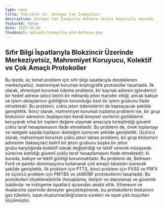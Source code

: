 ```yaml
---
type: news
title: Tebrikler Dr. Goshgar Can İsmayilov!
description: Goshgar Can İsmayilov doktora tezini başarıyla savundu.
featured: false
date: 2025-05-02
thumbnail: uploads/ismayilov-phd-defense.png
---
```

## Sıfır Bilgi İspatlarıyla Blokzincir Üzerinde Merkeziyetsiz, Mahremiyet Koruyucu, Kolektif ve Çok Amaçlı Protokoller

Bu tezde, üç temel problem için sıfır bilgi ispatlarıyla desteklenen merkeziyetsiz, mahremiyet korumalı kriptografik protokoller tasarladık. İlk olarak, ahremiyet korumalı ödeme problemi, bir kaynak adresin (gönderici) bir hedef adrese (alıcı) belirli bir miktarda jeton transfer ettiği, ancak bakiye ve işlem detaylarının gizliliğinin korunduğu özel bir işlem grubunu ifade etmektedir. Bu problemi, çoklu jeton ödemelerini de kapsayacak şekilde genişlettik. İkinci olarak, mahremiyet korumalı toplama problemi ise, bir grup blokzincir adresinin (toplayıcılar) kendi bireysel verilerini gizliliklerini koruyarak nihai bir toplam değere ulaşmak amacıyla birleştirdiği güvenli çoklu taraf hesaplamasını ifade etmektedir. Bu problemi de, önek toplamayı ve rastgele sayıda toplayıcı desteğini içerecek şekilde genişlettik. Üçüncü olarak, mahremiyet korumalı çoklu jeton takası problemi, bir grup blokzincir adresinin (takasçılar) belirli bir jeton grubunu başka bir jeton grubu karşılığında kolektif olarak değiştirdiği ve teklif vererek müzayede sürecine katıldığı güvenli çoklu taraf hesaplamasını ifade etmektedir; ki burada, bakiye ve teklif gizliliği korunmaktadır. Bu problemi de, Bellman-Ford ve pareto-dominasyonu kullanarak çok amaçlı takasları içerecek şekilde genişlettik. İlk problem için PTTS, ikinci problem için PVSS ve PRFX ve üçüncü problem için PMTBS ve zkMOBF protokollerini tasarladık. Bu protokolleri ölçeklenebilirlik (hesaplama, iletişim ve depolama) ve güvenlik (saldırılar ve indirgeme ispatları) açısından analiz ettik. Ethereum ve Avalanche üzerinde deneyler gerçekleştirerek, bu protokollerin blokzincir gaz tüketimi, ispat oluşturma/doğrulama süreleri ve ispat çıktı boyutları ölçülmüştür.
